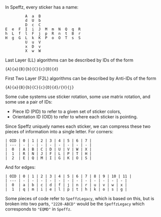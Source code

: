 In Speffz, every sticker has a name:

```
         A  a  B
         d  U  b
         D  c  C
E  e  F  I  i  J  M  m  N  Q  q  R
h  L  f  l  F  j  p  R  n  t  B  r
H  g  G  L  k  K  P  o  O  T  s  S
         U  u  V
         x  D  v
         X  w  W
```

Last Layer (LL) algorithms can be described by IDs of the form

```
{A}{a}{B}{b}{C}{c}{D}{d}
```

First Two Layer (F2L) algorithms can be described by Anti-IDs of the form

```
{A}{a}{B}{b}{C}{c}{D}{d}/{V}{j}
```

Some cube systems use sticker rotation, some use
matrix rotation, and some use a pair of IDs:

- Piece ID (PID) to refer to a given set of sticker colors,
- Orientation ID (OID) to refer to where each sticker is pointing.

Since Speffz uniquely names each sticker, we can compress these
two pieces of information into a single letter. For corners:

```
| OID | 0 | 1 | 2 | 3 | 4 | 5 | 6 | 7 |
| --- | - | - | - | - | - | - | - | - |
|  0  | A | B | C | D | U | V | W | X |
|  1  | R | N | J | F | L | P | T | H |
|  2  | E | Q | M | I | G | K | O | S |
```

And for edges:

```
| OID | 0 | 1 | 2 | 3 | 4 | 5 | 6 | 7 | 8 | 9 | 10 | 11 |
| --- | - | - | - | - | - | - | - | - | - | - | - | - |
|  0  | a | b | c | d | f | j | n | r | u | v | w | x |
|  1  | q | m | i | e | l | p | t | h | k | o | s | g |
```

Some pieces of code refer to `SpeffzLegacy`, which is based on this, but is broken into two parts, `"2220-ABCD"` would be the `SpeffzLegacy` which corresponds to `"EQMD"` in `Speffz`.

